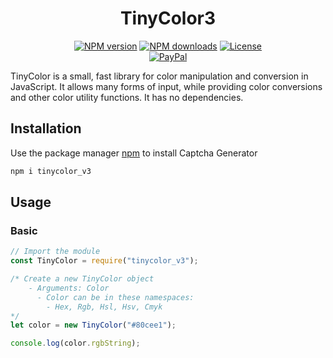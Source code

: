 <h1 align="center">TinyColor3</h1>
<p align="center">
	<a href="https://www.npmjs.com/package/tinycolor_v3" title="NPM version"><img alt="NPM version" src="https://img.shields.io/npm/v/tinycolor_v3?logo=npm"/></a>
	<a href="https://www.npmjs.com/package/tinycolor_v3" title="NPM downloads"><img alt="NPM downloads" src="https://img.shields.io/npm/dt/tinycolor_v3?logo=npm"/></a
	<br>
	<a href="https://github.com/jayrizuri/TinyColor3/blob/master/license" title="License"><img alt="License" src="https://img.shields.io/github/license/jayrizuri/TinyColor3?logo=github&logoColor=black"/></a>
	<br>
	<a href="http://donate.samidb.xyz/" title="PayPal"><img alt="PayPal" src="https://img.shields.io/badge/donate-paypal-13e?logo=paypal"/></a>
</p>

TinyColor is a small, fast library for color manipulation and conversion in JavaScript. It allows many forms of input, while providing color conversions and other color utility functions. It has no dependencies.

## Installation

Use the package manager [npm](https://www.npmjs.com/) to install Captcha Generator

```bash
npm i tinycolor_v3
```

## Usage

### Basic

```js
// Import the module
const TinyColor = require("tinycolor_v3");

/* Create a new TinyColor object
    - Arguments: Color
      - Color can be in these namespaces:
        - Hex, Rgb, Hsl, Hsv, Cmyk
*/
let color = new TinyColor("#80cee1");

console.log(color.rgbString);
```
